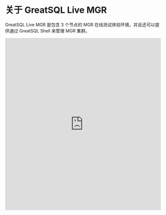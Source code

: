 # 关于 GreatSQL Live MGR

GreatSQL Live MGR 是包含 3 个节点的 MGR 在线测试体验环境，并且还可以提供通过 GreatSQL Shell 来管理 MGR 集群。

<style>
iframe {
width: 100%;
border: none;
transition: transform 0.3s ease-in-out;
}
</style>
<div class="container">
<iframe src='http://demo.greatsql.cn:7000/' title='GreatSQL Live MGR' width='100%' height='560px' border=none></iframe>
</div>
